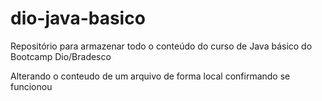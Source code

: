 # dio-java-basico
Repositório para armazenar todo o conteúdo do curso de Java básico do Bootcamp Dio/Bradesco

Alterando o conteudo de um arquivo de forma local
confirmando se funcionou 